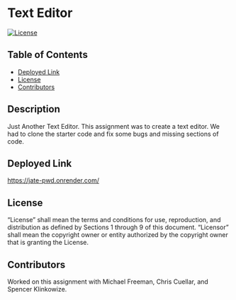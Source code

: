 # Text Editor

  [![License](https://img.shields.io/badge/License-Apache_2.0-blue.svg)](https://opensource.org/licenses/Apache-2.0)
  ## Table of Contents
  - [Deployed Link](#usage)
  - [License](#license)
  - [Contributors](#contributors)
  
  ## Description
  Just Another Text Editor. This assignment was to create a text editor. We had to clone the starter code and fix some bugs and missing sections of code.
  
  ## Deployed Link
  https://jate-pwd.onrender.com/
  
  ## License
  “License” shall mean the terms and conditions for use, reproduction, and distribution as defined by Sections 1 through 9 of this document. “Licensor” shall mean the copyright owner or entity authorized by the copyright owner that is granting the License.

  ## Contributors
  Worked on this assignment with Michael Freeman, Chris Cuellar, and Spencer Klinkowize.